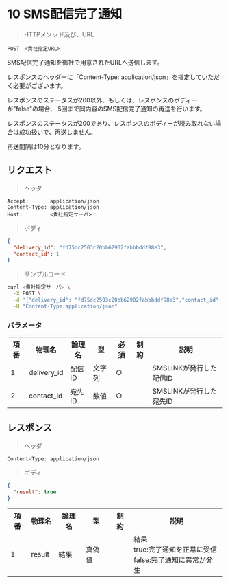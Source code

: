 # 10 SMS配信完了通知

> HTTPメソッド及び、URL

```
POST　<貴社指定URL>
```

SMS配信完了通知を御社で用意されたURLへ送信します。

レスポンスのヘッダーに「Content-Type: application/json」を指定していただく必要がございます。

レスポンスのステータスが200以外、もしくは、レスポンスのボディーが"false"の場合、
5回まで同内容のSMS配信完了通知の再送を行います。

レスポンスのステータスが200であり、レスポンスのボディーが読み取れない場合は成功扱いで、再送しません。

再送間隔は10分となります。


## リクエスト

> ヘッダ

```
Accept:       application/json
Content-Type: application/json
Host:         <貴社指定サーバ>
```

> ボディ

```json
{
  "delivery_id": "fd75dc2503c20bb62902fabbbddf98e3",
  "contact_id": 1
}

```

> サンプルコード

``` sh
curl <貴社指定サーバ> \
  -X POST \
  -d '{"delivery_id": "fd75dc2503c20bb62902fabbbddf98e3","contact_id": 1}' \
  -H "Content-Type:application/json"
```

### パラメータ

<table>
  <tr>
    <th class="container">項番</th>
    <th>物理名</th>
    <th>論理名</th>
    <th>型</th>
    <th>必須</th>
    <th>制約</th>
    <th>説明</th>
  </tr>
  <tr>
    <td class="container">1</td>
    <td>delivery_id</td>
    <td>配信ID</td>
    <td>文字列</td>
    <td>○</td>
    <td></td>
    <td>SMSLINKが発行した配信ID</td>
  </tr>
  <tr>
    <td class="container">2</td>
    <td>contact_id</td>
    <td>宛先ID</td>
    <td>数値</td>
    <td>○</td>
    <td></td>
    <td>SMSLINKが発行した宛先ID</td>
  </tr>
</table>

## レスポンス

> ヘッダ

```
Content-Type: application/json
```

> ボディ

```json
{
  "result": true
}
```

<table>
  <tr>
    <th class="container">項番</th>
    <th>物理名</th>
    <th>論理名</th>
    <th>型</th>
    <th>制約</th>
    <th>説明</th>
  </tr>
  <tr>
    <td class="container">1</td>
    <td>result</td>
    <td>結果</td>
    <td>真偽値</td>
    <td></td>
    <td>結果<br/>
        true:完了通知を正常に受信<br/>
        false:完了通知に異常が発生</td>
  </tr>
</table>

<br/>
<br/>
<br/>
<br/>
<br/>
<br/>
<br/>
<br/>
<br/>
<br/>
<br/>
<br/>
